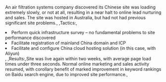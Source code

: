 An air filtration systems company discovered its Chinese site was loading extremely slowly, or not at all, resulting in a near halt to online lead nurturing and sales. The site was hosted in Australia, but had not had previous significant site problems., ,Tactics:,<li>Perform quick infrastructure survey – no fundamental problems to site performance discovered</li><li>Facilitate registration of mainland China domain and ICP</li><li>Facilitate and configure China cloud hosting solution (in this case, with Aliyun)</li>, ,Results:,Site was live again within two weeks, with average page load times under three seconds. Normal online marketing and sales activity resumed, with corollary benefit of marked improvement in keyword rankings on Baidu search engine, due to improved site performance., 